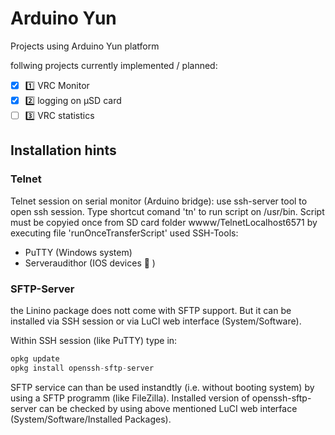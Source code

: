 # Arduino Yun
Projects using Arduino Yun platform

follwing projects currently implemented / planned:
- [x] :one: VRC Monitor
- [x] :two: logging on µSD card
- [ ] :three: VRC statistics

## Installation hints

### Telnet
Telnet session on serial monitor (Arduino bridge):
use ssh-server tool to open ssh session. Type shortcut comand 'tn' to run script on /usr/bin.
Script must be copyied once from SD card folder wwww/TelnetLocalhost6571 by executing file 'runOnceTransferScript'
used SSH-Tools:
* PuTTY (Windows system)
* Serveraudithor (IOS devices :iphone: )

### SFTP-Server
the Linino package does nott come with SFTP support. But it can be installed via SSH session or via LuCI web interface (System/Software).

Within SSH session (like PuTTY) type in:
```C++
opkg update
opkg install openssh-sftp-server
```

SFTP service can than be used instandtly (i.e. without booting system) by using a SFTP programm (like FileZilla). Installed version of openssh-sftp-server can be checked by using above mentioned LuCI web interface (System/Software/Installed Packages).

